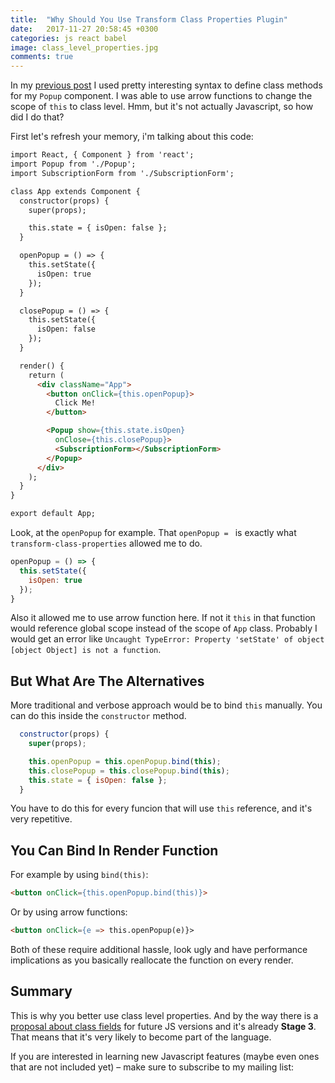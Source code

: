 ```yaml
---
title:  "Why Should You Use Transform Class Properties Plugin"
date:   2017-11-27 20:58:45 +0300
categories: js react babel
image: class_level_properties.jpg
comments: true
---
```


In my [previous post](http://maksimivanov.com/posts/react-modal-window) I used pretty interesting syntax to define class methods for my `Popup` component. I was able to use arrow functions to change the scope of `this` to class level. Hmm, but it's not actually Javascript, so how did I do that?

First let's refresh your memory, i'm talking about this code:

```html
import React, { Component } from 'react';
import Popup from './Popup';
import SubscriptionForm from './SubscriptionForm';

class App extends Component {
  constructor(props) {
    super(props);

    this.state = { isOpen: false };
  }

  openPopup = () => {
    this.setState({
      isOpen: true
    });
  }

  closePopup = () => {
    this.setState({
      isOpen: false
    });
  }

  render() {
    return (
      <div className="App">
        <button onClick={this.openPopup}>
          Click Me!
        </button>

        <Popup show={this.state.isOpen}
          onClose={this.closePopup}>
          <SubscriptionForm></SubscriptionForm>
        </Popup>
      </div>
    );
  }
}

export default App;
```

Look, at the `openPopup` for example. That `openPopup = ` is exactly what `transform-class-properties` allowed me to do.

```js
openPopup = () => {
  this.setState({
    isOpen: true
  });
}
```

Also it allowed me to use arrow function here. If not it `this` in that function would reference global scope instead of the scope of `App` class. Probably I would get an error like `Uncaught TypeError: Property 'setState' of object [object Object] is not a function`.

## But What Are The Alternatives

More traditional and verbose approach would be to bind `this` manually. You can do this inside the `constructor` method.

```js
  constructor(props) {
    super(props);

    this.openPopup = this.openPopup.bind(this);
    this.closePopup = this.closePopup.bind(this);
    this.state = { isOpen: false };
  }
```

You have to do this for every funcion that will use `this` reference, and it's very repetitive.

## You Can Bind In Render Function

For example by using `bind(this)`:

```html
<button onClick={this.openPopup.bind(this)}>
```

Or by using arrow functions:

```html
<button onClick={e => this.openPopup(e)}>
```

Both of these require additional hassle, look ugly and have performance implications as you basically reallocate the function on every render.

## Summary

This is why you better use class level properties. And by the way there is a [proposal about class fields](https://github.com/tc39/proposal-class-fields) for future JS versions and it's already __Stage 3__. That means that it's very likely to become part of the language.

If you are interested in learning new Javascript features (maybe even ones that are not included yet) – make sure to subscribe to my mailing list:

<p>
  <div id="root"></div>
  <script type="text/javascript" src="/assets/javascripts/bundle.js" charset="utf-8"></script>
</p>
